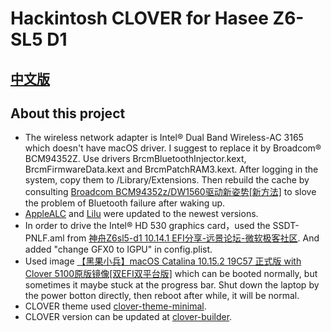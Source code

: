 # Hackintosh CLOVER for Hasee Z6-SL5 D1

## [中文版](https://github.com/Measureless/Hackintosh_Hasee_Z6-SL5D1/blob/master/%E4%B8%AD%E6%96%87%E8%AF%B4%E6%98%8E.md)

## About this project
- The wireless network adapter is Intel® Dual Band Wireless-AC 3165 which doesn't have macOS driver. I suggest to replace it by Broadcom® BCM94352Z. Use drivers BrcmBluetoothInjector.kext, BrcmFirmwareData.kext and BrcmPatchRAM3.kext. After logging in the system, copy them to /Library/Extensions. Then rebuild the cache by consulting [Broadcom BCM94352z/DW1560驱动新姿势[新方法]](https://blog.daliansky.net/Broadcom-BCM94352z-DW1560-drive-new-posture.html) to slove the problem of Bluetooth failure after waking up.
- [AppleALC](https://github.com/acidanthera/AppleALC/releases) and [Lilu](https://github.com/acidanthera/Lilu/releases) were updated to the newest versions.
- In order to drive the Intel® HD 530 graphics card，used the SSDT-PNLF.aml from [神舟Z6sl5-d1 10.14.1 EFI分享-远景论坛-微软极客社区](http://bbs.pcbeta.com/forum.php?mod=viewthread&tid=1800126). And added "change GFX0 to IGPU" in config.plist.
- Used image [【黑果小兵】macOS Catalina 10.15.2 19C57 正式版 with Clover 5100原版镜像[双EFI双平台版]](https://blog.daliansky.net/macOS-Catalina-10.15.2-19C57-Release-version-with-Clover-5100-original-image-Double-EFI-Version.html) which can be booted normally, but sometimes it maybe stuck at the progress bar. Shut down the laptop by the power botton directly, then reboot after while, it will be normal.
- CLOVER theme used [clover-theme-minimal](https://github.com/al3xtjames/clover-theme-minimal).
- CLOVER version can be updated at [clover-builder](https://github.com/Dids/clover-builder/releases).
